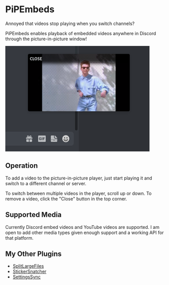 # PiPEmbeds

Annoyed that videos stop playing when you switch channels?

PiPEmbeds enables playback of embedded videos anywhere in Discord through the picture-in-picture window!

![An example of the window playing a video](media/window.png)

## Operation

To add a video to the picture-in-picture player, just start playing it and switch to a different channel or server.

To switch between multiple videos in the player, scroll up or down. To remove a video, click the "Close" button in the top corner.

## Supported Media

Currently Discord embed videos and YouTube videos are supported. I am open to add other media types given enough support and a working API for that platform.

## My Other Plugins
- [SplitLargeFiles](https://github.com/ImTheSquid/SplitLargeFiles)
- [StickerSnatcher](https://github.com/ImTheSquid/StickerSnatcher)
- [SettingsSync](https://github.com/ImTheSquid/SettingsSync)